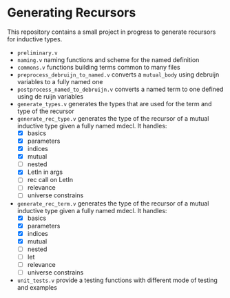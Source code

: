 # Generating Recursors

This repository contains a small project in progress to generate recursors for inductive types.

- `preliminary.v`
- `naming.v` naming functions and scheme for the named definition
- `commons.v` functions building terms common to many files
- `preprocess_debruijn_to_named.v` converts a `mutual_body` using debruijn variables
  to a fully named one
- `postprocess_named_to_debruijn.v` converts a named term to one
   defined using de ruijn variables
-  `generate_types.v` generates the types that are used for the term and type of
    the recursor
- `generate_rec_type.v` generates the type of the recursor of a mutual inductive type given a fully named mdecl. It handles:
  - [X] basics
  - [X] parameters
  - [X] indices
  - [X] mutual
  - [ ] nested
  - [X] LetIn in args
  - [ ] rec call on LetIn
  - [ ] relevance
  - [ ] universe constrains
- `generate_rec_term.v` generates the type of the recursor of a mutual inductive type given a fully named mdecl. It handles:
  - [X] basics
  - [X] parameters
  - [X] indices
  - [X] mutual
  - [ ] nested
  - [ ] let
  - [ ] relevance
  - [ ] universe constrains
- `unit_tests.v` provide a testing functions with different mode of testing and examples
